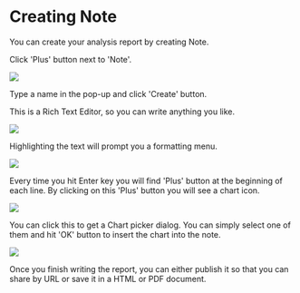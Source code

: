 # Creating Note

You can create your analysis report by creating Note.

Click 'Plus' button next to 'Note'.

![](images/quick-start48.png)

Type a name in the pop-up and click 'Create' button.

This is a Rich Text Editor, so you can write anything you like.

![](images/quick-start49.png)

Highlighting the text will prompt you a formatting menu.

![](images/quick-start52.png)

Every time you hit Enter key you will find 'Plus' button at the beginning of each line. By clicking on this 'Plus' button you will see a chart icon.

![](images/quick-start50.png)

You can click this to get a Chart picker dialog. You can simply select one of them and hit 'OK' button to insert the chart into the note.

![](images/quick-start51.png)

Once you finish writing the report, you can either publish it so that you can share by URL or save it in a HTML or PDF document.
